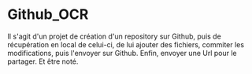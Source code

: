 # Github_OCR
Il s'agit d'un projet de création d'un repository sur Github, puis de récupération en local de celui-ci, de lui ajouter des fichiers, commiter les modifications, puis l'envoyer sur Github. Enfin, envoyer une Url pour le partager.
Et être noté.
